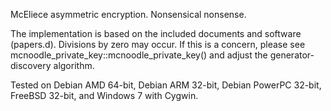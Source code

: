 McEliece asymmetric encryption. Nonsensical nonsense.

The implementation is based on the included documents and software (papers.d).
Divisions by zero may occur. If this is a concern, please see
mcnoodle_private_key::mcnoodle_private_key() and adjust the
generator-discovery algorithm.

Tested on Debian AMD 64-bit, Debian ARM 32-bit, Debian PowerPC 32-bit,
FreeBSD 32-bit, and Windows 7 with Cygwin.
